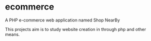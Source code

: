 ecommerce
=========

A PHP e-commerce web application named Shop NearBy

This projects aim is to study website creation in through php and other means.
